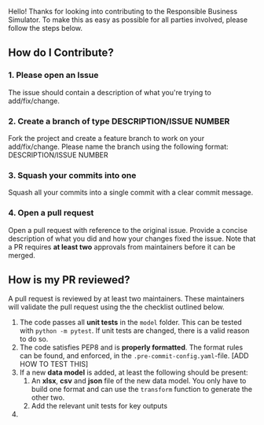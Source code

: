 Hello! Thanks for looking into contributing to the Responsible Business Simulator. To make this as easy as possible 
for all parties involved, please follow the steps below. 

## How do I Contribute? 

### 1. Please open an Issue
The issue should contain a description of what you're trying to add/fix/change. 

### 2. Create a branch of type DESCRIPTION/ISSUE NUMBER
Fork the project and create a feature branch to work on your add/fix/change. Please name the branch using the 
following format: DESCRIPTION/ISSUE NUMBER

### 3. Squash your commits into one 
Squash all your commits into a single commit with a clear commit message. 

### 4. Open a pull request
Open a pull request with reference to the original issue. Provide a concise description of what you did and how your 
changes fixed the issue. Note that a PR requires **at least two** approvals from maintainers before it can be merged.

## How is my PR reviewed? 
A pull request is reviewed by at least two maintainers. These maintainers will validate the pull request using the
the checklist outlined below.

1. The code passes all **unit tests** in the `model` folder. This can be tested with `python -m pytest`. 
 If unit tests are changed, there is a valid reason to do so.
2. The code satisfies PEP8 and is **properly formatted**. The format rules can be found, and enforced, in the 
 `.pre-commit-config.yaml`-file. [ADD HOW TO TEST THIS]
3. If a new **data model** is added, at least the following should be present:
   1. An **xlsx**, **csv** and **json** file of the new data model. You only have to build one format and can use the 
    `transform` function to generate the other two. 
   2. Add the relevant unit tests for key outputs 
4. 